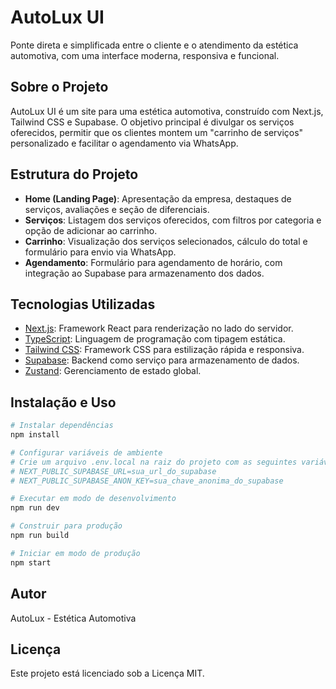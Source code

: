 # AutoLux UI

Ponte direta e simplificada entre o cliente e o atendimento da estética automotiva, com uma interface moderna, responsiva e funcional.

## Sobre o Projeto

AutoLux UI é um site para uma estética automotiva, construído com Next.js, Tailwind CSS e Supabase. O objetivo principal é divulgar os serviços oferecidos, permitir que os clientes montem um "carrinho de serviços" personalizado e facilitar o agendamento via WhatsApp.

## Estrutura do Projeto

- **Home (Landing Page)**: Apresentação da empresa, destaques de serviços, avaliações e seção de diferenciais.
- **Serviços**: Listagem dos serviços oferecidos, com filtros por categoria e opção de adicionar ao carrinho.
- **Carrinho**: Visualização dos serviços selecionados, cálculo do total e formulário para envio via WhatsApp.
- **Agendamento**: Formulário para agendamento de horário, com integração ao Supabase para armazenamento dos dados.

## Tecnologias Utilizadas

- [Next.js](https://nextjs.org/): Framework React para renderização no lado do servidor.
- [TypeScript](https://www.typescriptlang.org/): Linguagem de programação com tipagem estática.
- [Tailwind CSS](https://tailwindcss.com/): Framework CSS para estilização rápida e responsiva.
- [Supabase](https://supabase.io/): Backend como serviço para armazenamento de dados.
- [Zustand](https://github.com/pmndrs/zustand): Gerenciamento de estado global.

## Instalação e Uso

```bash
# Instalar dependências
npm install

# Configurar variáveis de ambiente
# Crie um arquivo .env.local na raiz do projeto com as seguintes variáveis:
# NEXT_PUBLIC_SUPABASE_URL=sua_url_do_supabase
# NEXT_PUBLIC_SUPABASE_ANON_KEY=sua_chave_anonima_do_supabase

# Executar em modo de desenvolvimento
npm run dev

# Construir para produção
npm run build

# Iniciar em modo de produção
npm start
```

## Autor

AutoLux - Estética Automotiva

## Licença

Este projeto está licenciado sob a Licença MIT.
